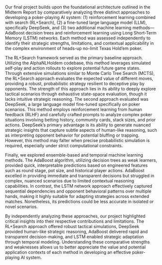 Our final project builds upon the foundational architecture outlined in the Midterm Report by comparatively analyzing three distinct approaches to developing a poker-playing AI system: (1) reinforcement learning combined with search (RL+Search), (2) a fine-tuned large language model (LLM), specifically DeepSeek, and (3) two additional machine learning methods—AdaBoost decision trees and reinforcement learning using Long Short-Term Memory (LSTM) networks. Each method was assessed independently to identify their strategic strengths, limitations, and contextual applicability in the complex environment of heads-up no-limit Texas Hold’em poker.

The RL+Search framework served as the primary baseline approach. Utilizing the AlphaNLHoldem codebase, this method leverages simulated self-play and action rollouts to explore potential future game states. Through extensive simulations similar to Monte Carlo Tree Search (MCTS), the RL+Search approach evaluates the expected value of different moves, providing a robust, probabilistic strategy resilient to deceptive play by opponents. The strength of this approach lies in its ability to deeply explore tactical scenarios through exhaustive state-space evaluation, though it lacks intuitive strategic reasoning.
The second approach evaluated was DeepSeek, a large language model fine-tuned specifically on poker scenarios. This method employs reinforcement learning from human feedback (RLHF) and carefully crafted prompts to analyze complex poker situations involving betting history, community cards, stack sizes, and prior actions. DeepSeek’s primary advantage is its ability to generate nuanced strategic insights that capture subtle aspects of human-like reasoning, such as interpreting opponent behavior for potential bluffing or trapping. However, this method may falter when precise probabilistic simulation is required, especially under strict computational constraints.

Finally, we explored ensemble-based and temporal machine learning methods. The AdaBoost algorithm, utilizing decision trees as weak learners, provided quick, interpretable predictions based on engineered features such as round stage, pot size, and historical player actions. AdaBoost excelled in providing immediate and transparent decisions but struggled in complex, nuanced scenarios due to limited contextual reasoning capabilities. In contrast, the LSTM network approach effectively captured sequential dependencies and opponent behavioral patterns over multiple hands, making it highly suitable for adapting strategies across extended matches. Nonetheless, its predictions could be less accurate in isolated or novel scenarios.

By independently analyzing these approaches, our project highlighted critical insights into their respective contributions and limitations. The RL+Search approach offered robust tactical simulations, DeepSeek provided human-like strategic reasoning, AdaBoost delivered rapid and transparent decision-making, and LSTM enabled strategic adaptation through temporal modeling. Understanding these comparative strengths and weaknesses allows us to better appreciate the value and potential application contexts of each method in developing an effective poker-playing AI system.
